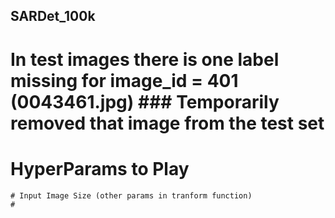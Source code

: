 
## SARDet_100k

# In test images there is one label missing for image_id = 401 (0043461.jpg) ### Temporarily removed that image from the test set
# HyperParams to Play
    # Input Image Size (other params in tranform function)
    # 